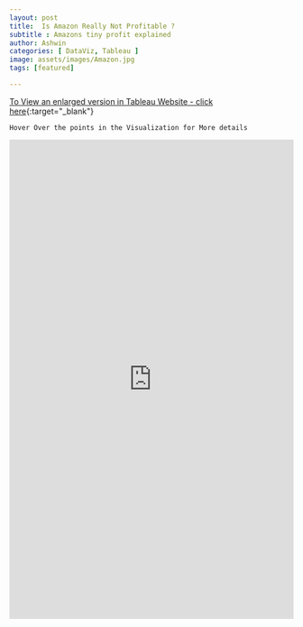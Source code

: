 ```yaml
---
layout: post
title:  Is Amazon Really Not Profitable ?
subtitle : Amazons tiny profit explained
author: Ashwin
categories: [ DataViz, Tableau ]
image: assets/images/Amazon.jpg
tags: [featured]

---
```

[To View an enlarged version in Tableau Website - click here](https://public.tableau.com/views/workbook_15928751582800/Dashboard1?:language=en-GB&:display_count=y&:origin=viz_share_link){:target="_blank"}

```
Hover Over the points in the Visualization for More details 
```

<iframe seamless frameborder="0" src="https://public.tableau.com/views/workbook_15928751582800/Dashboard1?:language=en-GB&:display_count=y&:origin=viz_share_link&:showVizHome=no" width = '100%' height = '850'></iframe>

